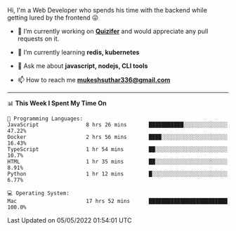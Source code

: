 Hi, I'm a Web Developer who spends his time with the backend while getting lured by the frontend 😜

- 🔭 I’m currently working on **[Quizifer](https://github.com/SutharMukesh/Quizifer/)** and would appreciate any pull requests on it.

- 🌱 I’m currently learning **redis, kubernetes**

- 💬 Ask me about **javascript, nodejs, CLI tools**

- 📫 How to reach me **mukeshsuthar336@gmail.com**

---
<!--START_SECTION:waka-->
📊 **This Week I Spent My Time On** 

```text
💬 Programming Languages: 
JavaScript               8 hrs 26 mins       ███████████░░░░░░░░░░░░░░   47.22% 
Docker                   2 hrs 56 mins       ████░░░░░░░░░░░░░░░░░░░░░   16.43% 
TypeScript               1 hr 54 mins        ██░░░░░░░░░░░░░░░░░░░░░░░   10.7% 
HTML                     1 hr 35 mins        ██░░░░░░░░░░░░░░░░░░░░░░░   8.91% 
Python                   1 hr 12 mins        █░░░░░░░░░░░░░░░░░░░░░░░░   6.77%

💻 Operating System: 
Mac                      17 hrs 52 mins      █████████████████████████   100.0%

```


 Last Updated on 05/05/2022 01:54:01 UTC
<!--END_SECTION:waka-->
